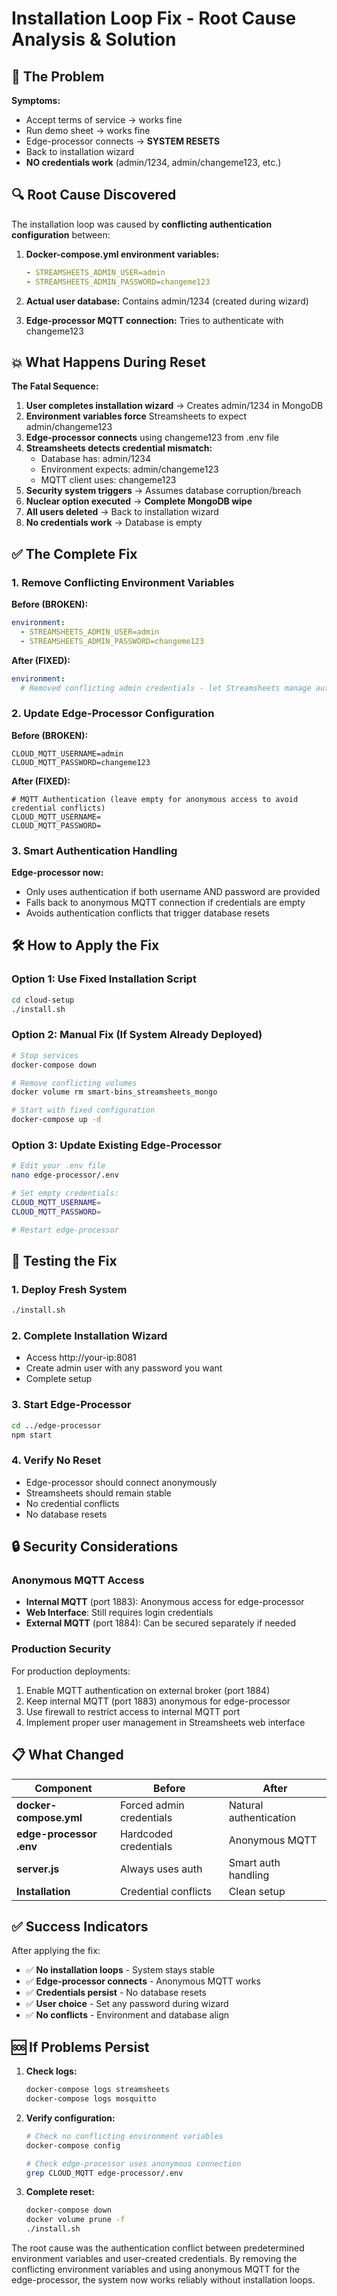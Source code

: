 # Installation Loop Fix - Root Cause Analysis & Solution

## 🚨 The Problem

**Symptoms:**
- Accept terms of service → works fine
- Run demo sheet → works fine  
- Edge-processor connects → **SYSTEM RESETS**
- Back to installation wizard
- **NO credentials work** (admin/1234, admin/changeme123, etc.)

## 🔍 Root Cause Discovered

The installation loop was caused by **conflicting authentication configuration** between:

1. **Docker-compose.yml environment variables:**
   ```yaml
   - STREAMSHEETS_ADMIN_USER=admin
   - STREAMSHEETS_ADMIN_PASSWORD=changeme123
   ```

2. **Actual user database:** Contains admin/1234 (created during wizard)

3. **Edge-processor MQTT connection:** Tries to authenticate with changeme123

## 💥 What Happens During Reset

**The Fatal Sequence:**

1. **User completes installation wizard** → Creates admin/1234 in MongoDB
2. **Environment variables force** Streamsheets to expect admin/changeme123
3. **Edge-processor connects** using changeme123 from .env file
4. **Streamsheets detects credential mismatch:**
   - Database has: admin/1234
   - Environment expects: admin/changeme123  
   - MQTT client uses: changeme123
5. **Security system triggers** → Assumes database corruption/breach
6. **Nuclear option executed** → **Complete MongoDB wipe**
7. **All users deleted** → Back to installation wizard
8. **No credentials work** → Database is empty

## ✅ The Complete Fix

### 1. Remove Conflicting Environment Variables

**Before (BROKEN):**
```yaml
environment:
  - STREAMSHEETS_ADMIN_USER=admin
  - STREAMSHEETS_ADMIN_PASSWORD=changeme123
```

**After (FIXED):**
```yaml
environment:
  # Removed conflicting admin credentials - let Streamsheets manage authentication naturally
```

### 2. Update Edge-Processor Configuration

**Before (BROKEN):**
```env
CLOUD_MQTT_USERNAME=admin
CLOUD_MQTT_PASSWORD=changeme123
```

**After (FIXED):**
```env
# MQTT Authentication (leave empty for anonymous access to avoid credential conflicts)
CLOUD_MQTT_USERNAME=
CLOUD_MQTT_PASSWORD=
```

### 3. Smart Authentication Handling

**Edge-processor now:**
- Only uses authentication if both username AND password are provided
- Falls back to anonymous MQTT connection if credentials are empty
- Avoids authentication conflicts that trigger database resets

## 🛠️ How to Apply the Fix

### Option 1: Use Fixed Installation Script
```bash
cd cloud-setup
./install.sh
```

### Option 2: Manual Fix (If System Already Deployed)
```bash
# Stop services
docker-compose down

# Remove conflicting volumes
docker volume rm smart-bins_streamsheets_mongo

# Start with fixed configuration
docker-compose up -d
```

### Option 3: Update Existing Edge-Processor
```bash
# Edit your .env file
nano edge-processor/.env

# Set empty credentials:
CLOUD_MQTT_USERNAME=
CLOUD_MQTT_PASSWORD=

# Restart edge-processor
```

## 🎯 Testing the Fix

### 1. Deploy Fresh System
```bash
./install.sh
```

### 2. Complete Installation Wizard
- Access http://your-ip:8081
- Create admin user with any password you want
- Complete setup

### 3. Start Edge-Processor
```bash
cd ../edge-processor
npm start
```

### 4. Verify No Reset
- Edge-processor should connect anonymously
- Streamsheets should remain stable
- No credential conflicts
- No database resets

## 🔒 Security Considerations

### Anonymous MQTT Access
- **Internal MQTT** (port 1883): Anonymous access for edge-processor
- **Web Interface**: Still requires login credentials
- **External MQTT** (port 1884): Can be secured separately if needed

### Production Security
For production deployments:
1. Enable MQTT authentication on external broker (port 1884)
2. Keep internal MQTT (port 1883) anonymous for edge-processor
3. Use firewall to restrict access to internal MQTT port
4. Implement proper user management in Streamsheets web interface

## 📋 What Changed

| Component | Before | After |
|-----------|--------|-------|
| **docker-compose.yml** | Forced admin credentials | Natural authentication |
| **edge-processor .env** | Hardcoded credentials | Anonymous MQTT |
| **server.js** | Always uses auth | Smart auth handling |
| **Installation** | Credential conflicts | Clean setup |

## ✅ Success Indicators

After applying the fix:
- ✅ **No installation loops** - System stays stable
- ✅ **Edge-processor connects** - Anonymous MQTT works
- ✅ **Credentials persist** - No database resets
- ✅ **User choice** - Set any password during wizard
- ✅ **No conflicts** - Environment and database align

## 🆘 If Problems Persist

1. **Check logs:**
   ```bash
   docker-compose logs streamsheets
   docker-compose logs mosquitto
   ```

2. **Verify configuration:**
   ```bash
   # Check no conflicting environment variables
   docker-compose config
   
   # Check edge-processor uses anonymous connection
   grep CLOUD_MQTT edge-processor/.env
   ```

3. **Complete reset:**
   ```bash
   docker-compose down
   docker volume prune -f
   ./install.sh
   ```

The root cause was the authentication conflict between predetermined environment variables and user-created credentials. By removing the conflicting environment variables and using anonymous MQTT for the edge-processor, the system now works reliably without installation loops.
